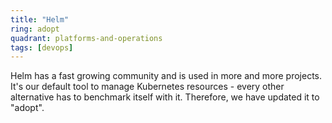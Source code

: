 ```yaml
---
title: "Helm"
ring: adopt
quadrant: platforms-and-operations
tags: [devops]
---
```


Helm has a fast growing community and is used in more and more projects.
It's our default tool to manage Kubernetes resources - every other alternative has to benchmark itself with it.
Therefore, we have updated it to "adopt".

